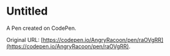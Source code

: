 # Untitled

A Pen created on CodePen.

Original URL: [https://codepen.io/AngryRacoon/pen/raOVgRR](https://codepen.io/AngryRacoon/pen/raOVgRR).

